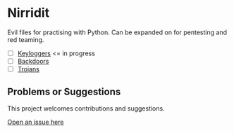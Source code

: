 # Nirridit

Evil files for practising with Python. Can be expanded on for pentesting and red teaming. 

- [ ] [Keyloggers](keyloggers)    <= in progress
- [ ] [Backdoors](backdoors)
- [ ] [Trojans](trojans)

## Problems or Suggestions

This project welcomes contributions and suggestions. 

[Open an issue here](https://github.com/tymyrddin/nirridit/issues)